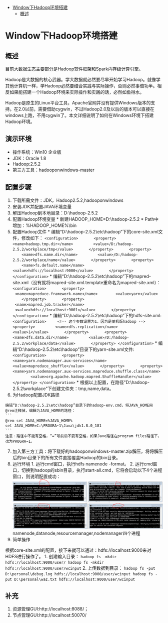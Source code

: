 * [Window下Hadoop环境搭建](#Window下Hadoop环境搭建)
    * [概述](#概述)

# Window下Hadoop环境搭建
## 概述
目前大数据生态主要部分是Hadoop软件框架和Spark内存级计算引擎。

Hadoop是大数据的核心武器。学大数据就必然要尽早开始学习Hadoop。就像学其他计算机一样，学Hadoop必然要结合实践与实际操作，否则必然事倍功半。相反如果能搭建一个Hadoop环境来实际操作和实践的话，必然如鱼得水。

Hadoop是原生的Linux平台工具，Apache官网并没有提供Windows版本的支持。在2.0以前，需要借助cygwin，不过Hadoop2.0及以后的版本可以直接在windows上跑，不用cygwin了。本文详细说明了如何在Windows环境下搭建Hadoop环境。
## 演示环境
  * 操作系统：Win10 企业版
  * JDK：Oracle 1.8
  * Hadoop:2.5.2
  * 第三方工具：hadooponwindows-master

## 配置步骤
  1. 下载所需文件：JDK，Hadoop2.5.2,hadooponwindows
  2. 安装JDK并配置JAVA环境变量
  3. 解压Hadoop到本地目录：D:\hadoop-2.5.2
  4. 配置Hadoop环境变量
    * 新建HADOOP_HOME=D:\hadoop-2.5.2
    * Path中增加：%HADOOP_HOME%\bin
  5.  配置Hadoop文件
    * 编辑“D:\hadoop-2.5.2\etc\hadoop”下的core-site.xml文件，修改<configuration>如下：
    ```
    <configuration>
      <property>
        <name>hadoop.tmp.dir</name>
        <value>/D:/hadoop-2.5.2/workplace/tmp</value>
      </property>
      <property>
        <name>dfs.name.dir</name>
        <value>/D:/hadoop-2.5.2/workplace/name</value>
      </property>
      <property>
        <name>fs.default.name</name>
        <value>hdfs://localhost:9000</value>
      </property>
    </configuration>
    ```
    * 编辑“D:\hadoop-2.5.2\etc\hadoop”下的mapred-site.xml（没有就将mapred-site.xml.template重命名为mapred-site.xml）：
    ```
    <configuration>
      <property>
       <name>mapreduce.framework.name</name>
       <value>yarn</value>
      </property>
      <property>
       <name>mapred.job.tracker</name>
       <value>hdfs://localhost:9001</value>
      </property>
    </configuration>
    ```
    * 编辑“D:\hadoop-2.5.2\etc\hadoop”下的hdfs-site.xml:
    ```
    <configuration>
    <!-- 这个参数设置为1，因为是单机版hadoop -->
      <property>
        <name>dfs.replication</name>
        <value>1</value>
      </property>
      <property>
        <name>dfs.data.dir</name>
        <value>/D:/hadoop-2.5.2/workplace/data</value>
      </property>
    </configuration>
    ```
    * 编辑“D:\hadoop-2.5.2\etc\hadoop”目录下的yarn-site.xml文件:
    ```
    <configuration>
      <property>
        <name>yarn.nodemanager.aux-services</name>
        <value>mapreduce_shuffle</value>
      </property>
      <property>
        <name>yarn.nodemanager.aux-services.mapreduce.shuffle.class</name>
        <value>org.apache.hadoop.mapred.ShuffleHandler</value>
      </property>
    </configuration>
    ```
    * 根据以上配置，在路径"D:\hadoop-2.5.2\workplace"下创建文件夹：tmp,name,data。
  6. 为Hadoop配置JDK路径

    编辑“D:\hadoop-2.5.2\etc\hadoop”目录下的hadoop-env.cmd，将JAVA_HOME用 @rem注释掉，编辑为JAVA_HOME的路径：
    ```
    @rem set JAVA_HOME=%JAVA_HOME%
    set JAVA_HOME=C:\PROGRA~1\Java\jdk1.8.0_181
    ```
    注意：路径中不能有空格，“=”号前后不要有空格，如果Jave路径在program files路径下，改为PROGRA~1。
  7. 加入第三方工具：将下载好的hadooponwindows-master.zip解压，将将解压后的bin目录下的所有文件直接覆盖Hadoop的bin目录。
  8. 运行环境
    1. 运行cmd窗口，执行hdfs namenode -format。
    2. 运行cmd窗口，切换到hadoop的sbin目录，执行start-all.cmd，它将会启动以下4个进程窗口，则说明配置成功：
    ![](../img/hadoop4.png)
    namenode,datanode,resourcemanager,nodemanager四个进程
  9. 简单操作

  根据core-site.xml的配置，接下来就可以通过：hdfs://localhost:9000来对HDFS进行操作了。
    1. 创建输入目录：
    ```
    hadoop fs -mkdir hdfs://localhost:9000/user/
    hadoop fs -mkdir hdfs://localhost:9000/user/wcinput
    ```
    2. 上传数据到目录：
    ```
    hadoop fs -put D:\personal\debug.log hdfs://localhost:9000/user/wcinput
    hadoop fs -put D:\personal\waz.txt hdfs://localhost:9000/user/wcinput
    ```

## 补充
  1. 资源管理GUI:http://localhost:8088/；
  2. 节点管理GUI:http://localhost:50070/
